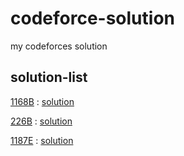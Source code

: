 # codeforce-solution
my codeforces solution

## solution-list

[1168B](https://codeforces.com/problemset/problem/1168/B) : [solution](https://github.com/zuhiul/codeforce-solution/blob/master/1168/B.cpp)

[226B](https://codeforces.com/problemset/problem/226/B) : [solution](https://github.com/zuhiul/codeforce-solution/blob/master/226/B.cpp)

[1187E](https://codeforces.com/problemset/problem/1187/E) : [solution](https://github.com/zuhiul/codeforce-solution/blob/master/1187/E.cpp)

